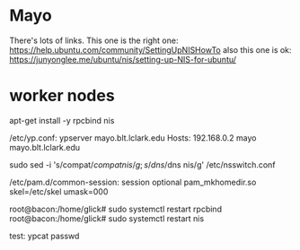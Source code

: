 # Mayo
There's lots of links. This one is the right one: https://help.ubuntu.com/community/SettingUpNISHowTo
also this one is ok: https://junyonglee.me/ubuntu/nis/setting-up-NIS-for-ubuntu/



# worker nodes

apt-get install -y rpcbind nis


/etc/yp.conf: ypserver mayo.blt.lclark.edu
Hosts: 192.168.0.2 mayo mayo.blt.lclark.edu

sudo sed -i 's/compat$/compat nis/g;s/dns$/dns nis/g' /etc/nsswitch.conf


/etc/pam.d/common-session: session optional        pam_mkhomedir.so skel=/etc/skel umask=000

root@bacon:/home/glick# sudo systemctl restart rpcbind
root@bacon:/home/glick# sudo systemctl restart nis

test: ypcat passwd
